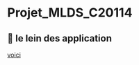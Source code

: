 # Projet_MLDS_C20114

## 🔗 le lein des application

[voici](https://5spknb5z-8501.euw.devtunnels.ms/)
